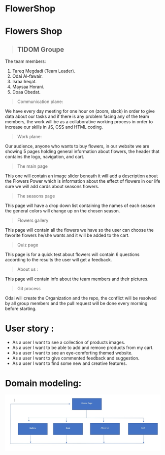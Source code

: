 # FlowerShop

# Flowers Shop
> ## TIDOM Groupe

The team members:

1. Tareq Megdadi (Team Leader).
2. Odai Al-fawair.
3. Israa Ireqat.
4. Maysaa Horani.
5. Doaa Obedat.

> Communication plane:

We have every day meeting for one hour on (zoom, slack) in order to give data about our tasks and if there is any problem facing any of the team members, the work will be as a collaborative working process in order to increase our skills in JS, CSS and HTML coding.

> Work plane:

Our audience, anyone who wants to buy  flowers, in our website we are showing 5 pages holding  general information about flowers, the header that contains the logo, navigation, and cart.

> The main page 

This one will contain an image slider beneath it will add a description about the Flowers Power which is information about the effect of flowers in our life sure we will add cards about seasons flowers.

> The seasons page 

This page will have a drop down list containing the names of each season the general colors will change up on the chosen season.

> Flowers gallery  

This page will contain all the flowers we have so the user can choose the favorite flowers he/she wants and it will be added to the cart.

> Quiz page 

This page is for a quick test about flowers will contain 6 questions according to the results the user will get a feedback.


> About us :

This page will contain info about the team members and their  pictures.

> Git process 

Odai will create the Organization and the repo, the conflict will be resolved by all group members and the pull request  will be done every morning before starting.

# User story :
* As a user I want to see a collection of products images.
* As a user I want to be able to add and remove products from my cart.
* As a user I want to see an eye-comforting themed website.
* As a user I want to give commented feedback and suggestion.
* As a user I want to find some new and creative features.

# Domain modeling:
![](/model.jpeg)

